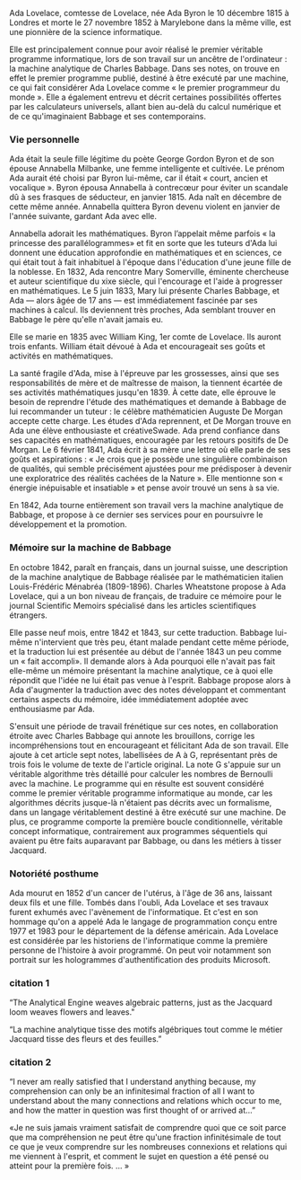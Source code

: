 Ada Lovelace, comtesse de Lovelace, 
née Ada Byron le 10 décembre 1815 à Londres 
et morte le 27 novembre 1852 à Marylebone dans la même ville, 
est une pionnière de la science informatique.

Elle est principalement connue pour avoir réalisé le premier véritable programme informatique, lors de son travail sur un ancêtre de l'ordinateur : la machine analytique de Charles Babbage. Dans ses notes, on trouve en effet le premier programme publié, destiné à être exécuté par une machine, ce qui fait considérer Ada Lovelace comme « le premier programmeur du monde ». Elle a également entrevu et décrit certaines possibilités offertes par les calculateurs universels, allant bien au-delà du calcul numérique et de ce qu'imaginaient Babbage et ses contemporains.


### Vie personnelle

Ada était la seule fille légitime du poète George Gordon Byron et de son épouse Annabella Milbanke, une femme intelligente et cultivée. Le prénom Ada aurait été choisi par Byron lui-même, car il était « court, ancien et vocalique ». Byron épousa Annabella à contrecœur pour éviter un scandale dû à ses frasques de séducteur, en janvier 1815. Ada naît en décembre de cette même année. Annabella quittera Byron devenu violent en janvier de l'année suivante, gardant Ada avec elle. 

Annabella adorait les mathématiques. Byron l’appelait même parfois « la princesse des parallélogrammes» et fit en sorte que les tuteurs d'Ada lui donnent une éducation approfondie en mathématiques et en sciences, ce qui était tout à fait inhabituel à l'époque dans l'éducation d'une jeune fille de la noblesse. En 1832, Ada rencontre Mary Somerville, éminente chercheuse et auteur scientifique du xixe siècle, qui l'encourage et l'aide à progresser en mathématiques. Le 5 juin 1833, Mary lui présente Charles Babbage, et Ada — alors âgée de 17 ans — est immédiatement fascinée par ses machines à calcul. Ils deviennent très proches, Ada semblant trouver en Babbage le père qu'elle n'avait jamais eu. 

Elle se marie en 1835 avec William King, 1er comte de Lovelace. Ils auront trois enfants. William était dévoué à Ada et encourageait ses goûts et  activités en mathématiques. 

La santé fragile d'Ada, mise à l'épreuve par les grossesses, ainsi que ses responsabilités de mère et de maîtresse de maison, la tiennent écartée de ses activités mathématiques jusqu'en 1839. À cette date, elle éprouve le besoin de reprendre l'étude des mathématiques et demande à Babbage de lui recommander un tuteur : le célèbre mathématicien Auguste De Morgan accepte cette charge. Les études d'Ada reprennent, et De Morgan trouve en Ada une élève enthousiaste et créativeSwade. Ada prend confiance dans ses capacités en mathématiques, encouragée par les retours positifs de De Morgan. Le 6 février 1841, Ada écrit à sa mère une lettre où elle parle de ses goûts et aspirations : « Je crois que je possède une singulière combinaison de qualités, qui semble précisément ajustées pour me prédisposer à devenir une exploratrice des réalités cachées de la Nature ». Elle mentionne son « énergie inépuisable et insatiable » et pense avoir trouvé un sens à sa vie.

En 1842, Ada tourne entièrement son travail vers la machine analytique de Babbage, et propose à ce dernier ses services pour en poursuivre le développement et la promotion.

### Mémoire sur la machine de Babbage

En octobre 1842, paraît en français, dans un journal suisse, une description de la machine analytique de Babbage réalisée par le mathématicien italien Louis-Frédéric Ménabréa (1809-1896). Charles Wheatstone propose à Ada Lovelace, qui a un bon niveau de français, de traduire ce mémoire pour le journal Scientific Memoirs spécialisé dans les articles scientifiques étrangers.

Elle passe neuf mois, entre 1842 et 1843, sur cette traduction. Babbage lui-même n'intervient que très peu, étant malade pendant cette même période, et la traduction lui est présentée au début de l'année 1843 un peu comme un « fait accompli». Il demande alors à Ada pourquoi elle n'avait pas fait elle-même un mémoire présentant la machine analytique, ce à quoi elle répondit que l'idée ne lui était pas venue à l'esprit. Babbage propose alors à Ada d'augmenter la traduction avec des notes développant et commentant certains aspects du mémoire, idée immédiatement adoptée avec enthousiasme par Ada.

S'ensuit une période de travail frénétique sur ces notes, en collaboration étroite avec Charles Babbage qui annote les brouillons, corrige les incompréhensions tout en encourageant et félicitant Ada de son travail. Elle ajoute à cet article sept notes, labellisées de A à G, représentant près de trois fois le volume de texte de l'article original. La note G s'appuie sur un véritable algorithme très détaillé pour calculer les nombres de Bernoulli avec la machine. Le programme qui en résulte est souvent considéré comme le premier véritable programme informatique au monde, car les algorithmes décrits jusque-là n'étaient pas décrits avec un formalisme, dans un langage véritablement destiné à être exécuté sur une machine. De plus, ce programme comporte la première boucle conditionnelle, véritable concept informatique, contrairement aux programmes séquentiels qui avaient pu être faits auparavant par Babbage, ou dans les métiers à tisser Jacquard.

### Notoriété posthume

Ada mourut en 1852 d'un cancer de l'utérus, à l'âge de 36 ans, laissant deux fils et une fille. 
Tombés dans l'oubli, Ada Lovelace et ses travaux furent exhumés avec l'avènement de l'informatique. Et c'est en son hommage qu'on a appelé Ada le langage de programmation conçu entre 1977 et 1983 pour le département de la défense américain.
Ada Lovelace est considérée par les historiens de l'informatique comme la première personne de l'histoire à avoir programmé. On peut voir notamment son portrait sur les hologrammes d'authentification des produits Microsoft.



### citation 1

“The Analytical Engine weaves algebraic patterns, just as the Jacquard loom weaves flowers and leaves."

“La machine analytique tisse des motifs algébriques tout comme le métier Jacquard tisse des fleurs et des feuilles.”

### citation 2

“I never am really satisfied that I understand anything because, my comprehension can only be an infinitesimal fraction of all I want to understand about the many connections and relations which occur to me, and how the matter in question was first thought of or arrived at…”

«Je ne suis jamais vraiment satisfait de comprendre quoi que ce soit parce que ma compréhension ne peut être qu'une fraction infinitésimale de tout ce que je veux comprendre sur les nombreuses connexions et relations qui me viennent à l'esprit, et comment le sujet en question a été pensé ou atteint pour la première fois. … »